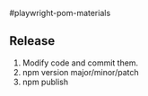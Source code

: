 #playwright-pom-materials

## Release

1. Modify code and commit them.
2. npm version major/minor/patch
3. npm publish
